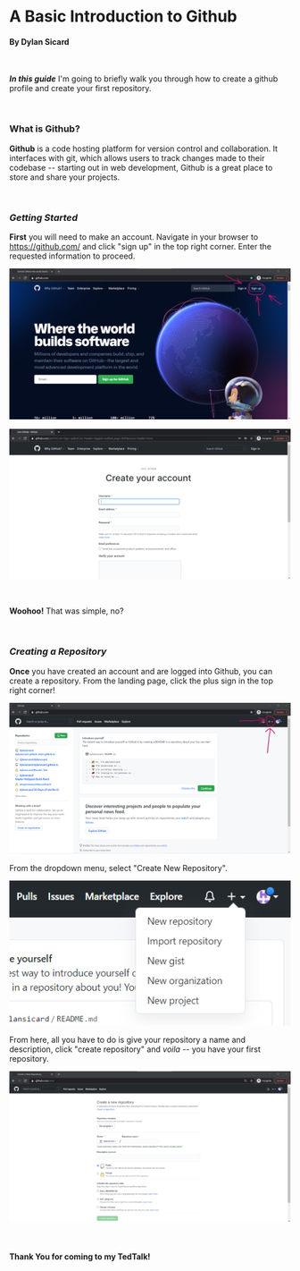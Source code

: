 # A Basic Introduction to Github
#### By Dylan Sicard
<br>

***In this guide*** I'm going to briefly walk you through how to create a github profile and create your first repository.

<br>

### **What is Github?**


**Github** is a code hosting platform for version control and collaboration. It interfaces with git, which allows users to track changes made to their codebase -- starting out in web development, Github is a great place to store and share your projects. 

<br>


### ***Getting Started***
**First** you will need to make an account. Navigate in your browser to https://github.com/ and click "sign up" in the top right corner. Enter the requested information to proceed.

![Github home screen](./githubLanding.PNG)
<br>

![Github Create Account Page](./createAccount.PNG)

<br>

**Woohoo!** That was simple, no?

<br>

### ***Creating a Repository***
**Once** you have created an account and are logged into Github, you can create a repository. From the landing page, click the plus sign in the top right corner!

![](./plusSign.PNG)

From the dropdown menu, select "Create New Repository".

![](./dropdown.PNG)

From here, all you have to do is give your repository a name and description, click "create repository" and *voila* -- you have your first repository.

![](./repositoryCreation.PNG)

<br>

#### **Thank You** for coming to my TedTalk!



